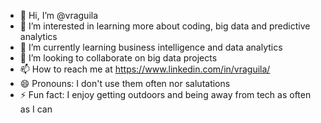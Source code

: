 - 👋 Hi, I’m @vraguila
- 👀 I’m interested in learning more about coding, big data and predictive analytics
- 🌱 I’m currently learning business intelligence and data analytics
- 💞️ I’m looking to collaborate on big data projects
- 📫 How to reach me at https://www.linkedin.com/in/vraguila/
- 😄 Pronouns: I don't use them often nor salutations
- ⚡ Fun fact: I enjoy getting outdoors and being away from tech as often as I can

<!---
vraguila/vraguila is a ✨ special ✨ repository because its `README.md` (this file) appears on your GitHub profile.
You can click the Preview link to take a look at your changes.
--->
